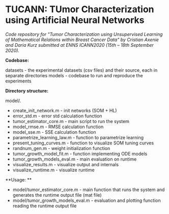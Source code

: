 # TUCANN: TUmor Characterization using Artificial Neural Networks

*Code repository for "Tumor Characterization using Unsupervised Learning of Mathematical Relations within Breast Cancer Data" by Cristian Axenie and Daria Kurz submitted at ENNS ICANN2020 (15th – 18th September 2020).*

**Codebase:**

datasets - the experimental datasets (csv files) and their source, each in separate directories
models   - codebase to run and reproduce the experiments

**Directory structure:**

model/.

* create_init_network.m       - init networks (SOM + HL)
* error_std.m                 - error std calculation function
* tumor_estimator_core.m      - main script to run the system
* model_rmse.m                - RMSE calculation function 
* model_sse.m                 - SSE calculation function
* parametrize_learning_law.m  - function to parametrize learning
* present_tuning_curves.m     - function to visualize SOM tuning curves
* randnum_gen.m               - weight initialization function
* tumor_growth_model_fit.m    - function implementing ODE models
* tumor_growth_models_eval.m  - main evaluation on runtime
* visualize_results.m         - visualize output and internals
* visualize_runtime.m         - visualize runtime



**Usage: **

* model/tumor_estimator_core.m - main function that runs the system and generates the runtime output file (mat file)
* model/tumor_growth_models_eval.m - evaluation and plotting function reading the runtime output file

